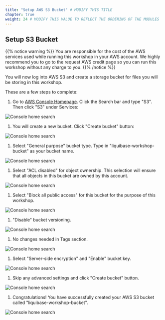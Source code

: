 ```yaml
---
title: "Setup AWS S3 Bucket" # MODIFY THIS TITLE
chapter: true
weight: 24 # MODIFY THIS VALUE TO REFLECT THE ORDERING OF THE MODULES
---
```


## Setup S3 Bucket

{{% notice warning %}}
You are responsible for the cost of the AWS services used while running this workshop in your AWS account. We highly recommend you to go to the request AWS credit page so you can run this workshop without any charge to you.
{{% /notice %}}

You will now log into AWS S3 and create a storage bucket for files you will be storing in this workshop.

These are a few steps to complete:


1. Go to [AWS Console Homepage](https://console.aws.amazon.com/). Click the Search bar and type "S3".  Then click "S3" under Services:

![Console home search](/images/self_guided_setup/aws_console_home_search_3.png?width=600px&classes=border,shadow)

1. You will create a new bucket. Click "Create bucket" button:

![Console home search](/images/self_guided_setup/aws_s3_create_bucket_1.png?width=600px&classes=border,shadow)

1. Select "General purpose" bucket type. Type in "liquibase-workshop-bucket" as your bucket name.

![Console home search](/images/self_guided_setup/aws_s3_create_bucket_2.png?width=600px&classes=border,shadow)

1. Select "ACL disabled" for object ownership. This selection will ensure that all objects in this bucket are owned by this account.

![Console home search](/images/self_guided_setup/aws_s3_create_bucket_3.png?width=600px&classes=border,shadow)

1. Select "Block all public access" for this bucket for the purpose of this workshop.

![Console home search](/images/self_guided_setup/aws_s3_create_bucket_4.png?width=600px&classes=border,shadow)

1. "Disable" bucket versioning.

![Console home search](/images/self_guided_setup/aws_s3_create_bucket_5.png?width=600px&classes=border,shadow)

1. No changes needed in Tags section.

![Console home search](/images/self_guided_setup/aws_s3_create_bucket_6.png?width=600px&classes=border,shadow)

1. Select "Server-side encryption" and "Enable" bucket key.

![Console home search](/images/self_guided_setup/aws_s3_create_bucket_7.png?width=600px&classes=border,shadow)

1. Skip any advanced settings and click "Create bucket" button.

![Console home search](/images/self_guided_setup/aws_s3_create_bucket_8.png?width=600px&classes=border,shadow)

1. Congratulations! You have successfully created your AWS S3 bucket called "liquibase-workshop-bucket".

![Console home search](/images/self_guided_setup/aws_s3_create_bucket_9.png?width=900px&classes=border,shadow)

